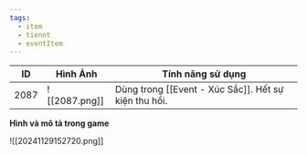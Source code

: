```yaml
---
tags:
  - item
  - tiennt
  - eventItem
---
```


| ID   | Hình Ảnh      | Tính năng sử dụng                                    |
| ---- | ------------- | ---------------------------------------------------- |
| 2087 | ![[2087.png]] | Dùng trong [[Event - Xúc Sắc]]. Hết sự kiện thu hồi. |

**Hình và mô tả trong game**

![[20241129152720.png]]
